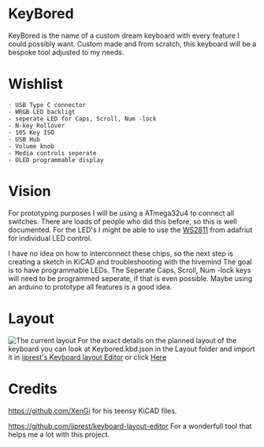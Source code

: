 # KeyBored
KeyBored is the name of a custom dream keyboard with every feature I could possibly want. Custom made and from scratch, this keyboard will be a bespoke tool adjusted to my needs.

# Wishlist

	- USB Type C connector
	- WRGB LED backligt
	- seperate LED for Caps, Scroll, Num -lock
	- N-key Rollover
	- 105 Key ISO
	- USB Hub
	- Volume knob
	- Media controls seperate
	- OLED programmable display

# Vision
For prototyping purposes I will be using a ATmega32u4 to connect all switches. There are loads of people who did this before, so this is well documented. 
For the LED's I might be able to use the [WS2811][1] from adafriut for individual LED control.  

I have no idea on how to interconnect these chips, so the next step is creating a sketch in KiCAD and troubleshooting with the hivemind
The goal is to have programmable LEDs. The Seperate Caps, Scroll, Num -lock keys will need to be programmed seperate, if that is even possible.
Maybe using an arduino to prototype all features is a good idea.
# Layout
![The current layout][2]
For the exact details on the planned layout of the keyboard you can look at Keybored.kbd.json in the Layout folder and import it in [ijprest's Keyboard layout Editor][3] or click [Here][4]

# Credits
https://github.com/XenGi		for his teensy KiCAD files.

https://github.com/ijprest/keyboard-layout-editor	For a wonderfull tool that helps me a lot with this project.


[1]: https://cdn-shop.adafruit.com/datasheets/WS2811.pdf
[2]: https://ptpimg.me/k7str3.png

[3]: http://www.keyboard-layout-editor.com/
[4]: http://bit.ly/2CwxKNn
